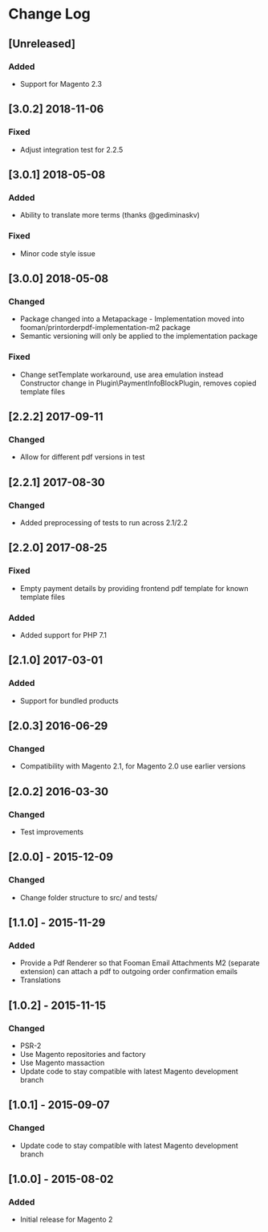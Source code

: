 # Change Log

## [Unreleased]
### Added
- Support for Magento 2.3

## [3.0.2] 2018-11-06
### Fixed
- Adjust integration test for 2.2.5

## [3.0.1] 2018-05-08
### Added
- Ability to translate more terms (thanks @gediminaskv)
### Fixed
- Minor code style issue

## [3.0.0] 2018-05-08
### Changed
- Package changed into a Metapackage - Implementation moved into fooman/printorderpdf-implementation-m2 package
- Semantic versioning will only be applied to the implementation package
### Fixed
- Change setTemplate workaround, use area emulation instead
Constructor change in Plugin\PaymentInfoBlockPlugin, removes copied template files

## [2.2.2] 2017-09-11
### Changed
- Allow for different pdf versions in test

## [2.2.1] 2017-08-30
### Changed
- Added preprocessing of tests to run across 2.1/2.2

## [2.2.0] 2017-08-25
### Fixed
- Empty payment details by providing frontend pdf template for known template files
### Added
- Added support for PHP 7.1

## [2.1.0] 2017-03-01
### Added
- Support for bundled products

## [2.0.3] 2016-06-29
### Changed
- Compatibility with Magento 2.1, for Magento 2.0 use earlier versions

## [2.0.2] 2016-03-30
### Changed
- Test improvements

## [2.0.0] - 2015-12-09
### Changed
- Change folder structure to src/ and tests/

## [1.1.0] - 2015-11-29
### Added
- Provide a Pdf Renderer so that Fooman Email Attachments M2 (separate extension) can attach a pdf to outgoing order confirmation emails
- Translations

## [1.0.2] - 2015-11-15
### Changed
- PSR-2
- Use Magento repositories and factory
- Use Magento massaction
- Update code to stay compatible with latest Magento development branch

## [1.0.1] - 2015-09-07
### Changed
- Update code to stay compatible with latest Magento development branch

## [1.0.0] - 2015-08-02
### Added
- Initial release for Magento 2
